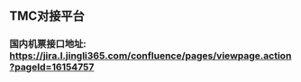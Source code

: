 ## TMC对接平台
### 国内机票接口地址: https://jira.l.jingli365.com/confluence/pages/viewpage.action?pageId=16154757